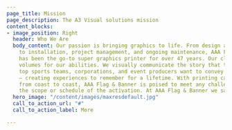 ```yaml
---
page_title: Mission
page_description: The A3 Visual solutions mission
content_blocks:
- image_position: Right
  header: Who We Are
  body_content: Our passion is bringing graphics to life. From design and printing
    to installation, project management, and ongoing maintenance, AAA Flag & Banner
    has been the go-to super graphics printer for over 47 years. Our client list speaks
    volumes for our abilities. We visually communicate the story that the nation’s
    top sports teams, corporations, and event producers want to convey to their guest
    — creating experiences to remember for a lifetime. With printing capabilities
    from coast to coast, AAA Flag & Banner is poised to meet any challenge, no matter
    the scope or schedule of the activation. At AAA Flag & Banner we say it BIG!
  hero_image: "/content/images/maxresdefault.jpg"
  call_to_action_url: "#"
  call_to_action_label: More

---
```

